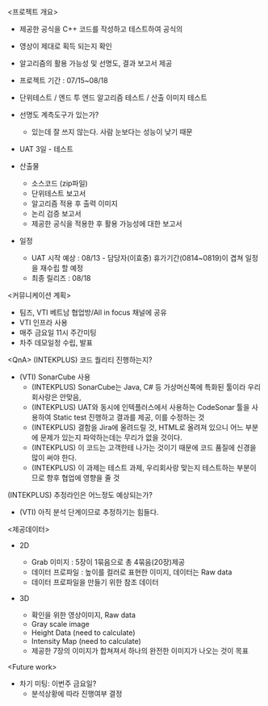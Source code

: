 <프로젝트 개요>
- 제공한 공식을 C++ 코드를 작성하고 테스트하여 공식의 
- 영상이 제대로 획득 되는지 확인
- 알고리즘의 활용 가능성 및 선명도, 결과 보고서 제공
- 프로젝트 기간 : 07/15~08/18

- 단위테스트 / 엔드 투 엔드 알고리즘 테스트 / 산출 이미지 테스트
- 선명도 계측도구가 있는가?
	- 있는데 잘 쓰지 않는다. 사람 눈보다는 성능이 낮기 때문

- UAT 3일 - 테스트 

- 산출물
	- 소스코드 (zip파일)
	- 단위테스트 보고서
	- 알고리즘 적용 후 출력 이미지
	- 논리 검증 보고서
	- 제공한 공식을 적용한 후 활용 가능성에 대한 보고서

- 일정
	- UAT 시작 예상 : 08/13 - 담당자(이효중) 휴가기간(0814~0819)이 겹쳐 일정을 재수립 할 예정
	- 최종 릴리즈 : 08/18

<커뮤니케이션 계획>
- 팀즈, VTI 베트남 협업방/All in focus 채널에 공유
- VTI 인프라 사용
- 매주 금요일 11시 주간미팅
- 차주 데모일정 수립, 발표

\<QnA>
(INTEKPLUS) 코드 퀄리티 진행하는지?
- (VTI) SonarCube 사용
	- (INTEKPLUS) SonarCube는 Java, C# 등 가상머신쪽에 특화된 툴이라 우리회사랑은 안맞음, 
	- (INTEKPLUS) UAT와 동시에 인텍플러스에서 사용하는 CodeSonar 툴을 사용하여 Static test 진행하고 결과를 제공, 이를 수정하는 것
	- (INTEKPLUS) 결함을 Jira에 올려드릴 것, HTML로 올려져 있으니 어느 부분에 문제가 있는지 파악하는데는 무리가 없을 것이다.
	- (INTEKPLUS) 이 코드는 고객한테 나가는 것이기 때문에 코드 품질에 신경을 많이 써야 한다.
	- (INTEKPLUS) 이 과제는 테스트 과제, 우리회사랑 맞는지 테스트하는 부분이므로 향후 협업에 영향을 줄 것

(INTEKPLUS) 추정라인은 어느정도 예상되는가?
- (VTI) 아직 분석 단계이므로 추정하기는 힘들다.

<제공데이터>
- 2D
	- Grab 이미지 : 5장이 1묶음으로 총 4묶음(20장)제공
	- 데이터 프로파일 : 높이를 컬러로 표현한 이미지, 데이터는 Raw data
	- 데이터 프로파일을 만들기 위한 참조 데이터

- 3D
	- 확인을 위한 영상이미지, Raw data
	- Gray scale image
	- Height Data (need to calculate)
	- Intensity Map (need to calculate)
	- 제공한 7장의 이미지가 합쳐져서 하나의 완전한 이미지가 나오는 것이 목표

\<Future work>
- 차기 미팅: 이번주 금요일?
	- 분석상황에 따라 진행여부 결정